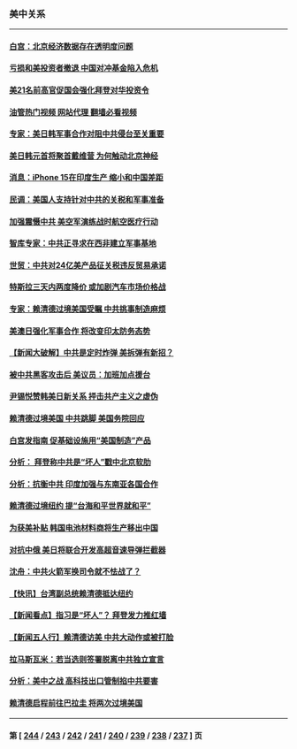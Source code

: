 ### 美中关系
---
#### [白宫：北京经济数据存在透明度问题](../../pages/nf1412576/n14055663.md?08171645) 
#### [亏损和美投资者撤退 中国对冲基金陷入危机](../../pages/nf1412576/n14054738.md?08171645) 
#### [美21名前高官促国会强化拜登对华投资令](../../pages/nf1412576/n14055341.md?08171645) 
#### [油管热门视频 网站代理 翻墙必看视频](http://138.2.39.72:81/youtube.html?epic-marker?08171645)
#### [专家：美日韩军事合作对阻中共侵台至关重要](../../pages/nf1412576/n14055430.md?08171645) 
#### [美日韩元首将聚首戴维营 为何触动北京神经](../../pages/nf1412576/n14055367.md?08171645) 
#### [消息：iPhone 15在印度生产 缩小和中国差距](../../pages/nf1412576/n14055298.md?08171645) 
#### [民调：美国人支持针对中共的关税和军事准备](../../pages/nf1412576/n14055273.md?08171645) 
#### [加强震慑中共 美空军演练战时航空医疗行动](../../pages/nf1412576/n14055319.md?08171645) 
#### [智库专家：中共正寻求在西非建立军事基地](../../pages/nf1412576/n14055263.md?08171645) 
#### [世贸：中共对24亿美产品征关税违反贸易承诺](../../pages/nf1412576/n14055275.md?08171645) 
#### [特斯拉三天内两度降价 或加剧汽车市场价格战](../../pages/nf1412576/n14055093.md?08171645) 
#### [专家：赖清德过境美国受瞩 中共挑事制造麻烦](../../pages/nf1412576/n14054507.md?08171645) 
#### [美澳日强化军事合作 将改变印太防务态势](../../pages/nf1412576/n14054906.md?08171645) 
#### [【新闻大破解】中共是定时炸弹 美拆弹有新招？](../../pages/nf1412576/n14054528.md?08171645) 
#### [被中共黑客攻击后 美议员：加班加点援台](../../pages/nf1412576/n14054542.md?08171645) 
#### [尹锡悦赞韩美日新关系 抨击共产主义之虚伪](../../pages/nf1412576/n14054236.md?08171645) 
#### [赖清德过境美国 中共跳脚 美国务院回应](../../pages/nf1412576/n14054021.md?08171645) 
#### [白宫发指南 促基础设施用“美国制造”产品](../../pages/nf1412576/n14053837.md?08171645) 
#### [分析： 拜登称中共是“坏人”戳中北京软肋](../../pages/nf1412576/n14053292.md?08171645) 
#### [分析：抗衡中共 印度加强与东南亚各国合作](../../pages/nf1412576/n14053455.md?08171645) 
#### [赖清德过境纽约 提“台海和平世界就和平”](../../pages/nf1412576/n14053386.md?08171645) 
#### [为获美补贴 韩国电池材料商将生产移出中国](../../pages/nf1412576/n14053342.md?08171645) 
#### [对抗中俄 美日将联合开发高超音速导弹拦截器](../../pages/nf1412576/n14053273.md?08171645) 
#### [沈舟：中共火箭军换司令就不怯战了？](../../pages/nf1412576/n14053014.md?08171645) 
#### [【快讯】台湾副总统赖清德抵达纽约](../../pages/nf1412576/n14053043.md?08171645) 
#### [【新闻看点】指习是“坏人”？ 拜登发力推红墙](../../pages/nf1412576/n14052915.md?08171645) 
#### [【新闻五人行】赖清德访美 中共大动作或被打脸](../../pages/nf1412576/n14052993.md?08171645) 
#### [拉马斯瓦米：若当选则签署脱离中共独立宣言](../../pages/nf1412576/n14052976.md?08171645) 
#### [分析：美中之战 高科技出口管制掐中共要害](../../pages/nf1412576/n14050693.md?08171645) 
#### [赖清德启程前往巴拉圭 将两次过境美国](../../pages/nf1412576/n14052933.md?08171645) 

---
#### 第 [ [244](./244.md?08171645) / [243](./243.md?08171645) / [242](./242.md?08171645) / [241](./241.md?08171645) / [240](./240.md?08171645) / [239](./239.md?08171645) / [238](./238.md?08171645) / [237](./237.md?08171645) ] 页

